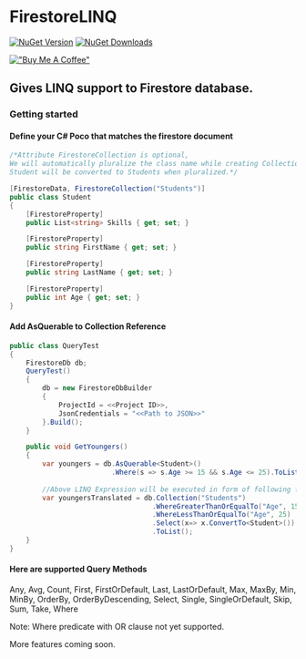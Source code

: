 # FirestoreLINQ
<a href="https://www.nuget.org/packages/FirestoreLINQ"><img alt="NuGet Version" src="https://img.shields.io/nuget/v/FirestoreLINQ"></a>
<a href="https://www.nuget.org/packages/FirestoreLINQ"><img alt="NuGet Downloads" src="https://img.shields.io/nuget/dt/FirestoreLINQ"></a>

[!["Buy Me A Coffee"](https://cdn.buymeacoffee.com/assets/img/home-page-v3/bmc-new-logo.png)](https://www.buymeacoffee.com/varunteja)

## Gives LINQ support to Firestore database.

### Getting started

#### Define your C# Poco that matches the firestore document

```csharp
/*Attribute FirestoreCollection is optional, 
We will automatically pluralize the class name while creating CollectionReference.
Student will be converted to Students when pluralized.*/

[FirestoreData, FirestoreCollection("Students")]
public class Student
{
    [FirestoreProperty]
    public List<string> Skills { get; set; }

    [FirestoreProperty]
    public string FirstName { get; set; }

    [FirestoreProperty]
    public string LastName { get; set; }

    [FirestoreProperty]
    public int Age { get; set; }
}
````

#### Add AsQuerable to Collection Reference
```csharp
public class QueryTest
{
    FirestoreDb db;
    QueryTest()
    {
        db = new FirestoreDbBuilder
        {
            ProjectId = <<Project ID>>,
            JsonCredentials = "<<Path to JSON>>"
        }.Build();
    }

    public void GetYoungers()
    {
        var youngers = db.AsQuerable<Student>()
                         .Where(s => s.Age >= 15 && s.Age <= 25).ToList();
        
        //Above LINQ Expression will be executed in form of following firestore query
        var youngersTranslated = db.Collection("Students")
                                   .WhereGreaterThanOrEqualTo("Age", 15)
                                   .WhereLessThanOrEqualTo("Age", 25)
                                   .Select(x=> x.ConvertTo<Student>())
                                   .ToList();
    }
}
```

#### Here are supported Query Methods
Any, Avg, Count, First, FirstOrDefault, Last, LastOrDefault, Max, MaxBy, Min, MinBy, OrderBy, OrderByDescending, Select, Single, SingleOrDefault, Skip, Sum, Take, Where

Note: Where predicate with OR clause not yet supported.

More features coming soon.
